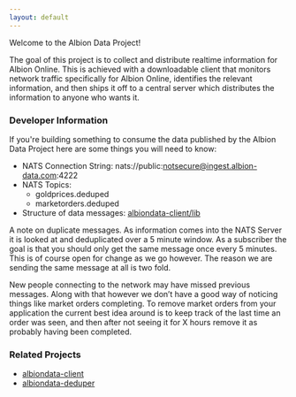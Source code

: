 ```yaml
---
layout: default
---
```

Welcome to the Albion Data Project!

The goal of this project is to collect and distribute realtime information for Albion Online. This is achieved with a downloadable client that monitors network traffic specifically for Albion Online, identifies the relevant information, and then ships it off to a central server which distributes the information to anyone who wants it.

### Developer Information
If you're building something to consume the data published by the
Albion Data Project here are some things you will need to know:
- NATS Connection String: nats://public:notsecure@ingest.albion-data.com:4222
- NATS Topics:
  - goldprices.deduped
  - marketorders.deduped
- Structure of data messages: [albiondata-client/lib](https://github.com/Regner/albiondata-client/tree/master/lib)

A note on duplicate messages. As information comes into the NATS Server it is looked at and deduplicated over a 5 minute window. As a subscriber the goal is that you should only get the same message once every 5 minutes. This is of course open for change as we go however. The reason we are sending the same message at all is two fold.
 
New people connecting to the network may have missed previous messages. Along with that however we don’t have a good way of noticing things like market orders completing. To remove market orders from your application the current best idea around is to keep track of the last time an order was seen, and then after not seeing it for X hours remove it as probably having been completed.

### Related Projects
- [albiondata-client](https://github.com/Regner/albiondata-client)
- [albiondata-deduper](https://github.com/Regner/albiondata-deduper)
